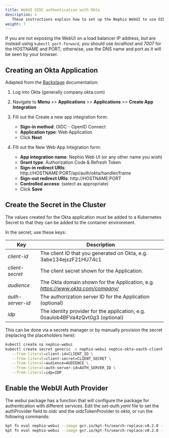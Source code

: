 ```yaml
---
title: WebUI OIDC authentication with Okta
description: >
   These instructions explain how to set up the Nephio WebUI to use OIDC with Okta for authentication.
weight: 7
---
```


If you are not exposing the WebUI on a load balancer IP address, but are instead using `kubectl port-forward`, you
should use *localhost* and *7007* for the HOSTNAME and PORT; otherwise, use the DNS name and port as it will be seen
by your browser.

## Creating an Okta Application

Adapted from the [Backstage](https://backstage.io/docs/auth/okta/provider#create-an-application-on-okta)
documentation:

1. Log into Okta (generally company.okta.com)
2. Navigate to **Menu** >> **Applications** >> **Applications** >> **Create App Integration**
3. Fill out the Create a new app integration form:

   - **Sign-in method**: OIDC - OpenID Connect
   - **Application type**: Web Application
   - Click **Next**

4. Fill out the New Web App Integration form:

   - **App integration name**: Nephio Web UI (or any other name you wish)
   - **Grant type**: Authorization Code & Refresh Token
   - **Sign-in redirect URIs**: http://HOSTNAME:PORT/api/auth/okta/handler/frame
   - **Sign-out redirect URIs**: http://HOSTNAME:PORT
   - **Controlled access**: (select as appropriate)
   - Click **Save**

## Create the Secret in the Cluster

The values created for the Okta application must be added to a Kubernetes Secret to that they can be added to the
container environment.

In the secret, use these keys:

| Key              | Description                                                                     |
| ---------------- | ------------------------------------------------------------------------------- |
| *client-id*      | The client ID that you generated on Okta, e.g. 3abe134ejxzF21HU74c1             |
| *client-secret*  | The client secret shown for the Application.                                    |
| *audience*       | The Okta domain shown for the Application, e.g. *https://www.okta.com/company/* |
| *auth-server-id* | The authorization server ID for the Application (optional)                      |
| *idp*            | The identity provider for the application, e.g. 0oaulob4BFVa4zQvt0g3 (optional) |

This can be done via a secrets manager or by manually provision the secret (replacing the placeholders here):

```bash
kubectl create ns nephio-webui
kubectl create secret generic -n nephio-webui nephio-okta-oauth-client \
   --from-literal=client-id=CLIENT_ID \
   --from-literal=client-secret=CLIENT_SECRET \
   --from-literal=audience=AUDIENCE \
   --from-literal=auth-server-id=AUTH_SERVER_ID \
   --from-literal=idp=IDP
```

## Enable the WebUI Auth Provider

The *webui* package has a function that will configure the package for authentication with different services. Edit the
*set-auth.yaml* file to set the authProvider field to *oidc* and the oidcTokenProvider to *okta*, or run the following
commands:

```bash
kpt fn eval nephio-webui --image gcr.io/kpt-fn/search-replace:v0.2.0 --match-name set-auth -- 'by-path=authProvider' 'put-value=oidc'
kpt fn eval nephio-webui --image gcr.io/kpt-fn/search-replace:v0.2.0 --match-name set-auth -- 'by-path=oidcTokenProvider' 'put-value=okta'
```
